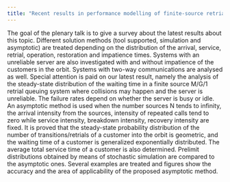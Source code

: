 ```yaml
---
title: "Recent results in performance modelling of finite-source retrial queues with collisions and their applications"
---
```


The goal of the plenary talk is to give a survey about the latest results about this topic. 
Different solution methods (tool supported, simulation and asymptotic)  are treated depending on the distribution of the arrival, service, retrial, operation, restoration and impatience times. 
Systems with an unreliable server are also investigated with and without impatience of the customers in the orbit. 
Systems with two-way communications are analysed as well. 
Special attention is paid on our latest result, namely the analysis of the steady-state distribution of the waiting time in a finite source M/G/1 retrial queuing system where collisions may happen and the server is unreliable. 
The failure rates depend on whether the server is busy or idle. An asymptotic method is used when the number sources N tends to infinity, the arrival intensity from the sources, intensity of repeated calls tend to zero while service intensity, breakdown intensity, recovery intensity are fixed. 
It is proved that the steady-state probability distribution of the number of transitions/retrials of a customer into the orbit is geometric, and the waiting time of a customer is generalized exponentially distributed. 
The average total service time of a customer is also determined. 
Prelimit distributions obtained by means of stochastic simulation are compared to the asymptotic ones.
Several examples are treated and figures show  the accuracy and the area of applicability of the proposed asymptotic method. 